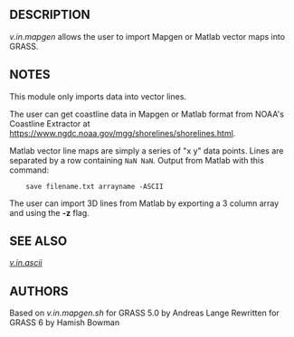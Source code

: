 ## DESCRIPTION

*v.in.mapgen* allows the user to import Mapgen or Matlab vector maps
into GRASS.

## NOTES

This module only imports data into vector lines.

The user can get coastline data in Mapgen or Matlab format from NOAA's
Coastline Extractor at
<https://www.ngdc.noaa.gov/mgg/shorelines/shorelines.html>.

Matlab vector line maps are simply a series of "x y" data points. Lines
are separated by a row containing `NaN NaN`. Output from Matlab with
this command:

```shell
    save filename.txt arrayname -ASCII
```

The user can import 3D lines from Matlab by exporting a 3 column array
and using the **-z** flag.

## SEE ALSO

*[v.in.ascii](v.in.ascii.md)*

## AUTHORS

Based on *v.in.mapgen.sh* for GRASS 5.0 by Andreas Lange
Rewritten for GRASS 6 by Hamish Bowman

